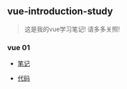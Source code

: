 ## vue-introduction-study ##

> 这是我的vue学习笔记! 请多多关照!

### vue 01 ###

- [笔记](./notes/vue01.md "笔记")

- [代码](./vue01 "代码")